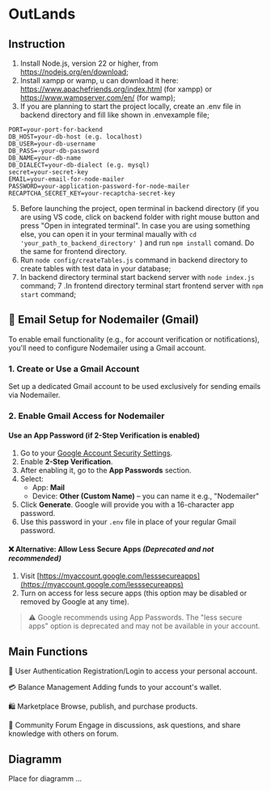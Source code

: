 # OutLands
## Instruction
1. Install Node.js, version 22 or higher, from https://nodejs.org/en/download;
2. Install xampp or wamp, u can download it here: https://www.apachefriends.org/index.html (for xampp) or https://www.wampserver.com/en/ (for wamp);
4. If you are planning to start the project locally, create an .env file in backend directory and fill like shown in .envexample file; 
```
PORT=your-port-for-backend
DB_HOST=your-db-host (e.g. localhost)
DB_USER=your-db-username
DB_PASS=-your-db-password
DB_NAME=your-db-name
DB_DIALECT=your-db-dialect (e.g. mysql)
secret=your-secret-key
EMAIL=your-email-for-node-mailer
PASSWORD=your-application-password-for-node-mailer
RECAPTCHA_SECRET_KEY=your-recaptcha-secret-key
```
5. Before launching the project, open terminal in backend directory (if you are using VS code, click on backend folder with right mouse button and press "Open in integrated terminal". In case you are using something else, you can open it in your terminal maually with ```cd 'your_path_to_backend_directory' ```) and run ```npm install``` comand. Do the same for frontend directory.
6. Run ```node config/createTables.js``` command in backend directory to create tables with test data in your database;
7. In backend directory terminal start backend server with ```node index.js``` command;
7 .In frontend directory terminal start frontend server with ```npm start``` command;
   
## 📧 Email Setup for Nodemailer (Gmail)

To enable email functionality (e.g., for account verification or notifications), you'll need to configure Nodemailer using a Gmail account.

### 1. Create or Use a Gmail Account
Set up a dedicated Gmail account to be used exclusively for sending emails via Nodemailer.

### 2. Enable Gmail Access for Nodemailer

#### Use an App Password (if 2-Step Verification is enabled)
1. Go to your [Google Account Security Settings](https://myaccount.google.com/security).
2. Enable **2-Step Verification**.
3. After enabling it, go to the **App Passwords** section.
4. Select:
   - App: **Mail**
   - Device: **Other (Custom Name)** – you can name it e.g., "Nodemailer"
5. Click **Generate**. Google will provide you with a 16-character app password.
6. Use this password in your `.env` file in place of your regular Gmail password.

#### ❌ Alternative: Allow Less Secure Apps *(Deprecated and not recommended)*
1. Visit [https://myaccount.google.com/lesssecureapps](https://myaccount.google.com/lesssecureapps)
2. Turn on access for less secure apps (this option may be disabled or removed by Google at any time).

> ⚠️ Google recommends using App Passwords. The "less secure apps" option is deprecated and may not be available in your account.


## Main Functions
🔐 User Authentication Registration/Login to access your personal account.

💳 Balance Management Adding funds to your account's wallet.

🛍️ Marketplace Browse, publish, and purchase products.

💬 Community Forum Engage in discussions, ask questions, and share knowledge with others on forum.

## Diagramm
Place for diagramm ...
